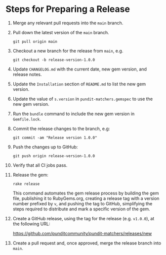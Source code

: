 # Steps for Preparing a Release

1. Merge any relevant pull requests into the `main` branch.
2. Pull down the latest version of the `main` branch.

   `git pull origin main`

3. Checkout a new branch for the release from `main`, e.g.

   `git checkout -b release-version-1.0.0`

4. Update `CHANGELOG.md` with the current date, new gem version, and release
   notes.
5. Update the `Installation` section of `README.md` to list the new gem version.
6. Update the value of `s.version` in `pundit-matchers.gemspec` to use the new
   gem version.
7. Run the `bundle` command to include the new gem version in `Gemfile.lock`.
8. Commit the release changes to the branch, e.g:

   `git commit -am "Release version 1.0.0"`

9. Push the changes up to GitHub:

   `git push origin release-version-1.0.0`

10. Verify that all CI jobs pass.

11. Release the gem:

    `rake release`

    This command automates the gem release process by building the gem file,
    publishing it to RubyGems.org, creating a release tag with a version number
    prefixed by `v`, and pushing the tag to GitHub, simplifying the steps
    required to distribute and mark a specific version of the gem.

12. Create a GitHub release, using the tag for the release (e.g. `v1.0.0`), at
    the following URL:

    https://github.com/punditcommunity/pundit-matchers/releases/new

13. Create a pull request and, once approved, merge the release branch into
    `main`.
